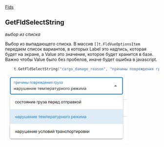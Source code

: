 [Flds](/flds/README.md)

## GetFldSelectString
*выбор из списка*

Выбор из выпадающего списка. В массив `[]t.FldVueOptionsItem` передаем список вариантов, в которых Label это надпись, которая будет на экране, а Value это значение, которое будет хранится в базе. Важно чтобы Value было без пробелов, иначе будет ошибка в javascript.

```go 
    t.GetFldSelectString("cargo_damage_reason", "причины повреждения груза", 100, [][]int{{16,1}}, []t.FldVueOptionsItem{{"состояние груза перед отправкой", "condition_of_cargo_before_shipment"}, {"нарушение температурного режима", "violation_of_the_temperature_regime"}, {"нарушение условий транспортировки", "violation_of_transportation_conditions"}})
```

<img src="flds/fld_select_string_01.jpg" style="max-width: 400px; width: 90%">